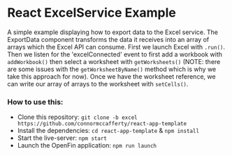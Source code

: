 # React ExcelService Example

A simple example displaying how to export data to the Excel service. The ExportData component transforms the data it receives into an array of arrays which the Excel API can consume. First we launch Excel with `.run()`. Then we listen for the 'excelConnected' event to first add a workbook with `addWorkbook()` then select a worksheet with `getWorksheets()` (NOTE: there are some issues with the `getWorksheetByName()` method which is why we take this approach for now). Once we have the worksheet reference, we can write our array of arrays to the worksheet with `setCells()`.

### How to use this:

-   Clone this repository: `git clone -b excel https://github.com/connormccafferty/react-app-template`
-   Install the dependencies: `cd react-app-template` & `npm install`
-   Start the live-server: `npm start`
-   Launch the OpenFin application: `npm run launch`
